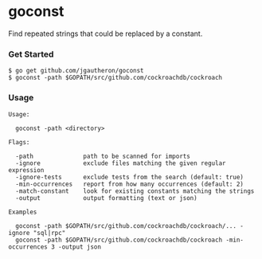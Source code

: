 # goconst

Find repeated strings that could be replaced by a constant.

### Get Started

    $ go get github.com/jgautheron/goconst
    $ goconst -path $GOPATH/src/github.com/cockroachdb/cockroach

### Usage

```
Usage:

  goconst -path <directory>

Flags:

  -path              path to be scanned for imports
  -ignore            exclude files matching the given regular expression
  -ignore-tests      exclude tests from the search (default: true)
  -min-occurrences   report from how many occurrences (default: 2)
  -match-constant    look for existing constants matching the strings
  -output            output formatting (text or json)

Examples

  goconst -path $GOPATH/src/github.com/cockroachdb/cockroach/... -ignore "sql|rpc"
  goconst -path $GOPATH/src/github.com/cockroachdb/cockroach -min-occurrences 3 -output json
```